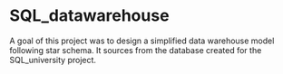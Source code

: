 # SQL_datawarehouse
A goal of this project was to design a simplified data warehouse model following star schema. It sources from the database created for the SQL_university project.
